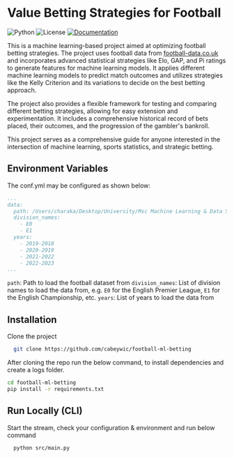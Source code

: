
# Value Betting Strategies for Football
![Python](https://img.shields.io/badge/python-3.10+-blue)
![License](https://camo.githubusercontent.com/890acbdcb87868b382af9a4b1fac507b9659d9bf/68747470733a2f2f696d672e736869656c64732e696f2f62616467652f6c6963656e73652d4d49542d626c75652e737667)
[![Documentation](https://img.shields.io/badge/ref-Documentation-blue)](https://jsg71.github.io/QST_Template/)

This is a machine learning-based project aimed at optimizing football betting strategies. The project uses football data from [football-data.co.uk](https://www.football-data.co.uk/downloadm.php) and incorporates advanced statistical strategies like Elo, GAP, and Pi ratings to generate features for machine learning models. It applies different machine learning models to predict match outcomes and utilizes strategies like the Kelly Criterion and its variations to decide on the best betting approach.

The project also provides a flexible framework for testing and comparing different betting strategies, allowing for easy extension and experimentation. It includes a comprehensive historical record of bets placed, their outcomes, and the progression of the gambler's bankroll.

This project serves as a comprehensive guide for anyone interested in the intersection of machine learning, sports statistics, and strategic betting.

## Environment Variables
The conf.yml may be configured as shown below:
```yml
...
data:
  path: /Users/charaka/Desktop/University/Msc Machine Learning & Data Science/Masters Project/football-data
  division_names:
    - E0
    - E1
  years:
    - 2019-2018
    - 2020-2019
    - 2021-2022
    - 2022-2023
...
```

`path`: Path to load the football dataset from 
`division_names`: List of division names to load the data from, e.g. `E0` for the English Premier League, `E1` for the English Championship, etc.
`years`: List of years to load the data from

## Installation

Clone the project

```bash
  git clone https://github.com/cabeywic/football-ml-betting
```

After cloning the repo run the below command, to install dependencies and create a logs folder. 

```bash
cd football-ml-betting
pip install -r requirements.txt
```

## Run Locally (CLI)
Start the stream, check your configuration & environment and run below command 

```bash
  python src/main.py
```
